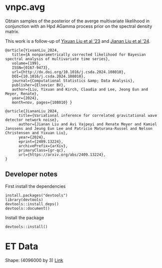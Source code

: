 # vnpc.avg

Obtain samples of the posterior of the averge multivariate likelihood in conjunction with an Hpd AGamma process prior on the spectral density matrix.

This work is a follow-up of [Yixuan Liu et al '23] and [Jianan Liu et al '24].



[Yixuan Liu et al '23]: http://dx.doi.org/10.1016/j.csda.2024.108010
[Jianan Liu et al '24]: https://arxiv.org/abs/2409.13224

```
@article{YixuanLiu_2024,
   title={A nonparametrically corrected likelihood for Bayesian spectral analysis of multivariate time series},
   volume={199},
   ISSN={0167-9473},
   url={http://dx.doi.org/10.1016/j.csda.2024.108010},
   DOI={10.1016/j.csda.2024.108010},
   journal={Computational Statistics &amp; Data Analysis},
   publisher={Elsevier BV},
   author={Liu, Yixuan and Kirch, Claudia and Lee, Jeong Eun and Meyer, Renate},
   year={2024},
   month=nov, pages={108010} }
   
@article{JiananLiu_2024,
      title={Variational inference for correlated gravitational wave detector network noise}, 
      author={Jianan Liu and Avi Vajpeyi and Renate Meyer and Kamiel Janssens and Jeung Eun Lee and Patricio Maturana-Russel and Nelson Christensen and Yixuan Liu},
      year={2024},
      eprint={2409.13224},
      archivePrefix={arXiv},
      primaryClass={gr-qc},
      url={https://arxiv.org/abs/2409.13224}, 
}

```


## Developer notes


First install the dependencies

```
install.packages("devtools")
library(devtools)
devtools::install_deps()
devtools::document()
```


Install the package
```
devtools::install()
```

# ET Data
Shape: (4096000 by 3) 
[Link](https://drive.google.com/file/d/1Tfm-4PI-LdUzzjj7iz5bK_JmYXStJnKq/view?usp=sharing)

